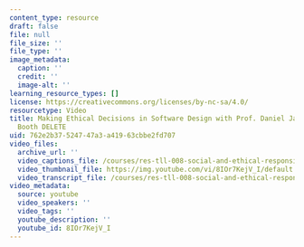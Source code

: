 ```yaml
---
content_type: resource
draft: false
file: null
file_size: ''
file_type: ''
image_metadata:
  caption: ''
  credit: ''
  image-alt: ''
learning_resource_types: []
license: https://creativecommons.org/licenses/by-nc-sa/4.0/
resourcetype: Video
title: Making Ethical Decisions in Software Design with Prof. Daniel Jackson & Serena
  Booth DELETE
uid: 762e2b37-5247-47a3-a419-63cbbe2fd707
video_files:
  archive_url: ''
  video_captions_file: /courses/res-tll-008-social-and-ethical-responsibilities-of-computing-serc/8IOr7KejV_I_captions.webvtt
  video_thumbnail_file: https://img.youtube.com/vi/8IOr7KejV_I/default.jpg
  video_transcript_file: /courses/res-tll-008-social-and-ethical-responsibilities-of-computing-serc/8IOr7KejV_I_transcript.pdf
video_metadata:
  source: youtube
  video_speakers: ''
  video_tags: ''
  youtube_description: ''
  youtube_id: 8IOr7KejV_I
---
```

